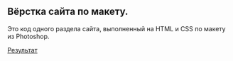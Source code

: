 Вёрстка сайта по макету.
---
Это код одного раздела сайта, выполненный на HTML и CSS по макету из Photoshop.

[Результат]( https://kolibri0509.github.io/site_3/ )
